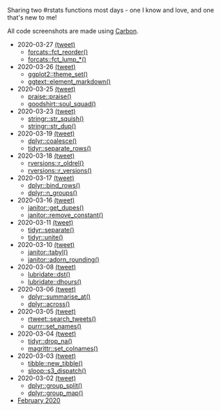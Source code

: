 Sharing two #rstats functions most days - one I know and love, and one that's new to me!

All code screenshots are made using [Carbon](https://carbon.now.sh/).

* 2020-03-27 [(tweet)](https://twitter.com/sharlagelfand/status/1243644714102018048)
    * [forcats::fct_reorder()](https://github.com/sharlagelfand/twofunctionsmostdays/tree/master/2020/03/27#forcatsfct_reorder---i-know-this-one)
    * [forcats::fct_lump_*()](https://github.com/sharlagelfand/twofunctionsmostdays/tree/master/2020/03/27#forcatsfct_lump_*---new-to-me)
* 2020-03-26 [(tweet)](https://twitter.com/sharlagelfand/status/1243344928383610886)
    * [ggplot2::theme_set()](https://github.com/sharlagelfand/twofunctionsmostdays/tree/master/2020/03/26#ggplot2theme_set---i-know-this-one)
    * [ggtext::element_markdown()](https://github.com/sharlagelfand/twofunctionsmostdays/tree/master/2020/03/26#ggtextelement_markdown---new-to-me)
* 2020-03-25 [(tweet)](https://twitter.com/sharlagelfand/status/1242835114016616448)
    * [praise::praise()](https://github.com/sharlagelfand/twofunctionsmostdays/tree/master/2020/03/25#praisepraise---i-know-this-one)
    * [goodshirt::soul_squad()](https://github.com/sharlagelfand/twofunctionsmostdays/tree/master/2020/03/25#goodshirtsoul_squad---new-to-me)
* 2020-03-23 [(tweet)](https://twitter.com/sharlagelfand/status/1242194610597834753)
    * [stringr::str_squish()](https://github.com/sharlagelfand/twofunctionsmostdays/tree/master/2020/03/23#stringrstr_squish---i-know-this-one)
    * [stringr::str_dup()](https://github.com/sharlagelfand/twofunctionsmostdays/tree/master/2020/03/23#stringrstr_dup---new-to-me)
* 2020-03-19 [(tweet)](https://twitter.com/sharlagelfand/status/1240714865200762883)
    * [dplyr::coalesce()](https://github.com/sharlagelfand/twofunctionsmostdays/tree/master/2020/03/19#dplyrcoalesce---i-know-this-one)
    * [tidyr::separate_rows()](https://github.com/sharlagelfand/twofunctionsmostdays/tree/master/2020/03/19#tidyrseparate_rows---new-to-me)
* 2020-03-18 [(tweet)](https://twitter.com/sharlagelfand/status/1240283656050089984)
    * [rversions::r_oldrel()](https://github.com/sharlagelfand/twofunctionsmostdays/tree/master/2020/03/18#rversionsr_oldrel---i-know-this-one)
    * [rversions::r_versions()](https://github.com/sharlagelfand/twofunctionsmostdays/tree/master/2020/03/18#rversionsr_versions---new-to-me)
* 2020-03-17 [(tweet)](https://twitter.com/sharlagelfand/status/1240043718419329024)
    * [dplyr::bind_rows()](https://github.com/sharlagelfand/twofunctionsmostdays/tree/master/2020/03/17#dplyrbind_rows---i-know-this-one)
    * [dplyr::n_groups()](https://github.com/sharlagelfand/twofunctionsmostdays/tree/master/2020/03/17#dplyrn_groups---new-to-me)
* 2020-03-16 [(tweet)](https://twitter.com/sharlagelfand/status/1239658945528172545)
    * [janitor::get_dupes()](https://github.com/sharlagelfand/twofunctionsmostdays/tree/master/2020/03/16#janitorget_dupes---i-know-this-one)
    * [janitor::remove_constant()](https://github.com/sharlagelfand/twofunctionsmostdays/tree/master/2020/03/16#janitorremove_constant---new-to-me)
* 2020-03-11 [(tweet)](https://twitter.com/sharlagelfand/status/1237902172316196866)
    * [tidyr::separate()](https://github.com/sharlagelfand/twofunctionsmostdays/tree/master/2020/03/11#tidyrseparate---i-know-this-one)
    * [tidyr::unite()](https://github.com/sharlagelfand/twofunctionsmostdays/tree/master/2020/03/11#tidyrunite---new-to-me)
* 2020-03-10 [(tweet)](https://twitter.com/sharlagelfand/status/1237449765723480064)
    * [janitor::tabyl()](https://github.com/sharlagelfand/twofunctionsmostdays/tree/master/2020/03/10#janitortabyl---i-know-this-one)
    * [janitor::adorn_rounding()](https://github.com/sharlagelfand/twofunctionsmostdays/tree/master/2020/03/10#janitoradorn_rounding---new-to-me)
* 2020-03-08 [(tweet)](https://twitter.com/sharlagelfand/status/1236728185074614272)
    * [lubridate::dst()](https://github.com/sharlagelfand/twofunctionsmostdays/tree/master/2020/03/08#lubridatedst---i-know-this-one)
    * [lubridate::dhours()](https://github.com/sharlagelfand/twofunctionsmostdays/tree/master/2020/03/08#lubridatedhours---new-to-me)
* 2020-03-06 [(tweet)](https://twitter.com/sharlagelfand/status/1236025221586579459)
    * [dplyr::summarise_at()](https://github.com/sharlagelfand/twofunctionsmostdays/tree/master/2020/03/06#dplyrsummarise_at---i-know-this-one)
    * [dplyr::across()](https://github.com/sharlagelfand/twofunctionsmostdays/tree/master/2020/03/06#dplyracross---new-to-me)
* 2020-03-05 [(tweet)](https://twitter.com/sharlagelfand/status/1235566811350958080)
    * [rtweet::search_tweets()](https://github.com/sharlagelfand/twofunctionsmostdays/tree/master/2020/03/05#rtweetsearch_tweets---i-know-this-one)
    * [purrr::set_names()](https://github.com/sharlagelfand/twofunctionsmostdays/tree/master/2020/03/05#purrrset_names---new-to-me)
* 2020-03-04 [(tweet)](https://twitter.com/sharlagelfand/status/1235327420246487040)
    * [tidyr::drop_na()](https://github.com/sharlagelfand/twofunctionsmostdays/tree/master/2020/03/04#tidyrdrop_na---i-know-this-one)
    * [magrittr::set_colnames()](https://github.com/sharlagelfand/twofunctionsmostdays/tree/master/2020/03/04#magrittrset_colnames---new-to-me)
* 2020-03-03 [(tweet)](https://twitter.com/sharlagelfand/status/1234957922389700615)
    * [tibble::new_tibble()](https://github.com/sharlagelfand/twofunctionsmostdays/tree/master/2020/03/03#tibblenew_tibble---i-know-this-one)
    * [sloop::s3_dispatch()](https://github.com/sharlagelfand/twofunctionsmostdays/tree/master/2020/03/03#sloops3_dispatch---new-to-me)
* 2020-03-02 [(tweet)](https://twitter.com/sharlagelfand/status/1234604638122520578)
    * [dplyr::group_split()](https://github.com/sharlagelfand/twofunctionsmostdays/tree/master/2020/03/02#dplyrgroup_split---i-know-this-one)
    * [dplyr::group_map()](https://github.com/sharlagelfand/twofunctionsmostdays/tree/master/2020/03/02#dplyrgroup_map---new-to-me)
* [February 2020](https://github.com/sharlagelfand/twofunctionsmostdays/tree/master/2020/02)
